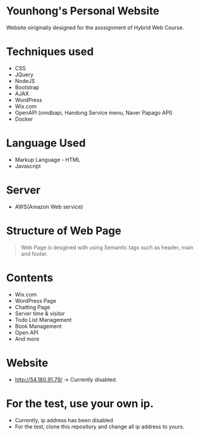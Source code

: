 # Younhong's Personal Website
Website oiriginally designed for the asssignment of Hybrid Web Course.

# Techniques used
* CSS
* JQuery
* NodeJS
* Bootstrap
* AJAX
* WordPress
* Wix.com
* OpenAPI (omdbapi, Handong Service menu, Naver Papago API)
* Docker

# Language Used
* Markup Language - HTML
* Javascript

# Server
* AWS(Amazon Web service)

# Structure of Web Page
> Web Page is desgined with using Semantic tags such as header, main and footer.

# Contents
* Wix.com
* WordPress Page
* Chatting Page
* Server time & visitor
* Todo List Management
* Book Management
* Open API
* And more

# Website
* http://54.180.91.79/
-> Currently disabled.

# For the test, use your own ip.
* Currently, ip address has been disabled
* For the test, clone this repository and change all ip address to yours.
